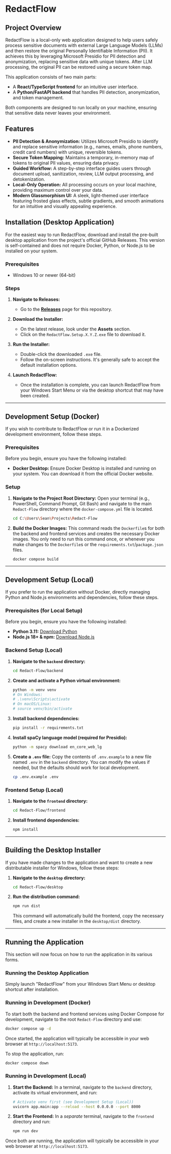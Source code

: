 # RedactFlow

## Project Overview

RedactFlow is a local-only web application designed to help users safely process sensitive documents with external Large Language Models (LLMs) and then restore the original Personally Identifiable Information (PII). It achieves this by leveraging Microsoft Presidio for PII detection and anonymization, replacing sensitive data with unique tokens. After LLM processing, the original PII can be restored using a secure token map.

This application consists of two main parts:

- A **React/TypeScript frontend** for an intuitive user interface.
- A **Python/FastAPI backend** that handles PII detection, anonymization, and token management.

Both components are designed to run locally on your machine, ensuring that sensitive data never leaves your environment.

## Features

- **PII Detection & Anonymization:** Utilizes Microsoft Presidio to identify and replace sensitive information (e.g., names, emails, phone numbers, credit card numbers) with unique, reversible tokens.
- **Secure Token Mapping:** Maintains a temporary, in-memory map of tokens to original PII values, ensuring data privacy.
- **Guided Workflow:** A step-by-step interface guides users through document upload, sanitization, review, LLM output processing, and detokenization.
- **Local-Only Operation:** All processing occurs on your local machine, providing maximum control over your data.
- **Modern Glassmorphism UI:** A sleek, light-themed user interface featuring frosted glass effects, subtle gradients, and smooth animations for an intuitive and visually appealing experience.

## Installation (Desktop Application)

For the easiest way to run RedactFlow, download and install the pre-built desktop application from the project's official GitHub Releases. This version is self-contained and does not require Docker, Python, or Node.js to be installed on your system.

### Prerequisites

- Windows 10 or newer (64-bit)

### Steps

1. **Navigate to Releases:**
    - Go to the [**Releases**](https://github.com/DochertyDev/Redact-Flow/releases) page for this repository.

2. **Download the Installer:**
    - On the latest release, look under the **Assets** section.
    - Click on the `RedactFlow.Setup.X.Y.Z.exe` file to download it.

3. **Run the Installer:**
    - Double-click the downloaded `.exe` file.
    - Follow the on-screen instructions. It's generally safe to accept the default installation options.

4. **Launch RedactFlow:**
    - Once the installation is complete, you can launch RedactFlow from your Windows Start Menu or via the desktop shortcut that may have been created.

---

## Development Setup (Docker)

If you wish to contribute to RedactFlow or run it in a Dockerized development environment, follow these steps.

### Prerequisites

Before you begin, ensure you have the following installed:

- **Docker Desktop:** Ensure Docker Desktop is installed and running on your system. You can download it from the official Docker website.

### Setup

1. **Navigate to the Project Root Directory:**
    Open your terminal (e.g., PowerShell, Command Prompt, Git Bash) and navigate to the main `Redact-Flow` directory where the `docker-compose.yml` file is located.

    ```bash
    cd C:\Users\Sean\Projects\Redact-Flow
    ```

2. **Build the Docker Images:**
    This command reads the `Dockerfile`s for both the backend and frontend services and creates the necessary Docker images. You only need to run this command once, or whenever you make changes to the `Dockerfile`s or the `requirements.txt`/`package.json` files.

    ```bash
    docker compose build
    ```

---

## Development Setup (Local)

If you prefer to run the application without Docker, directly managing Python and Node.js environments and dependencies, follow these steps.

### Prerequisites (for Local Setup)

Before you begin, ensure you have the following installed:

- **Python 3.11:** [Download Python](https://www.python.org/downloads/)
- **Node.js 18+ & npm:** [Download Node.js](https://nodejs.org/en/download/)

### Backend Setup (Local)

1. **Navigate to the `backend` directory:**

    ```bash
    cd Redact-Flow/backend
    ```

2. **Create and activate a Python virtual environment:**

    ```bash
    python -m venv venv
    # On Windows:
    # .\venv\Scripts\activate
    # On macOS/Linux:
    # source venv/bin/activate
    ```

3. **Install backend dependencies:**

    ```bash
    pip install -r requirements.txt
    ```

4. **Install spaCy language model (required for Presidio):**

    ```bash
    python -m spacy download en_core_web_lg
    ```

5. **Create a `.env` file:**
    Copy the contents of `.env.example` to a new file named `.env` in the `backend` directory. You can modify the values if needed, but the defaults should work for local development.

    ```bash
    cp .env.example .env
    ```

### Frontend Setup (Local)

1. **Navigate to the `frontend` directory:**

    ```bash
    cd Redact-Flow/frontend
    ```

2. **Install frontend dependencies:**

    ```bash
    npm install
    ```

---

## Building the Desktop Installer

If you have made changes to the application and want to create a new distributable installer for Windows, follow these steps:

1. **Navigate to the `desktop` directory:**

   ```bash
   cd Redact-Flow/desktop
   ```

2. **Run the distribution command:**

   ```bash
   npm run dist
   ```

   This command will automatically build the frontend, copy the necessary files, and create a new installer in the `desktop/dist` directory.

---

## Running the Application

This section will now focus on how to run the application in its various forms.

### Running the Desktop Application

Simply launch "RedactFlow" from your Windows Start Menu or desktop shortcut after installation.

### Running in Development (Docker)

To start both the backend and frontend services using Docker Compose for development, navigate to the root `Redact-Flow` directory and use:

```bash
docker compose up -d
```

Once started, the application will typically be accessible in your web browser at `http://localhost:5173`.

To stop the application, run:

```bash
docker compose down
```

### Running in Development (Local)

1. **Start the Backend:**
    In a terminal, navigate to the `backend` directory, activate its virtual environment, and run:

    ```bash
    # Activate venv first (see Development Setup (Local))
    uvicorn app.main:app --reload --host 0.0.0.0 --port 8000
    ```

2. **Start the Frontend:**
    In a *separate* terminal, navigate to the `frontend` directory and run:

    ```bash
    npm run dev
    ```

Once both are running, the application will typically be accessible in your web browser at `http://localhost:5173`.
